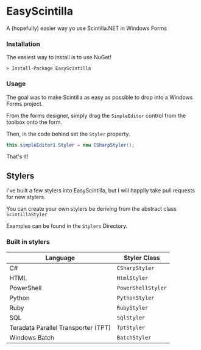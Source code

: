 # EasyScintilla
A (hopefully) easier way yo use Scintilla.NET in Windows Forms


### Installation

The easiest way to install is to use NuGet!

```
> Install-Package EasyScintilla
```

### Usage

The goal was to make Scintilla as easy as possible to drop into a Windows Forms project.

From the forms designer, simply drag the `SimpleEditor` control from the toolbox onto the form.

Then, in the code behind set the `Styler` property.

```C#
this.simpleEditor1.Styler = new CSharpStyler();
```

That's it!

## Stylers

I've built a few stylers into EasyScintilla, but I will happily take pull requests for new stylers.

You can create your own stylers be deriving from the abstract class `ScintillaStyler`

Examples can be found in the `Stylers` Directory.

### Built in stylers

| Language                            | Styler Class       |
|-------------------------------------|--------------------|
| C#                                  | `CSharpStyler`     |
| HTML                                | `HtmlStyler`       |
| PowerShell                          | `PowerShellStyler` |
| Python                              | `PythonStyler`     |
| Ruby                                | `RubyStyler`       |
| SQL                                 | `SqlStyler`        |
| Teradata Parallel Transporter (TPT) | `TptStyler`        |
| Windows Batch                       | `BatchStyler`      |
